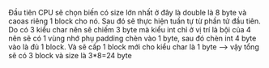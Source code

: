 Đầu tiên CPU sẽ chọn biến có size lớn nhất ở đây là double là 8 byte và caoas riêng 1 block cho nó. Sau đó sẽ thực hiện tuần tự từ phần tử đầu tiên. Do có 3 kiểu char nên sẽ chiếm 3 byte mà kiểu int chỉ ở vị trí là bội của 4 nên sẽ có 1 vùng nhớ phụ padding chèn vào 1 byte, sau đó chèn int 4 byte vào là đủ 1 block. Và sẽ cấp 1 block mới cho kiểu char là 1 byte
--> vậy tổng sẽ có 3 block và size là 3\*8=24 byte
